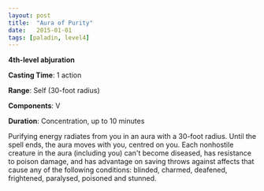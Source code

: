 ```yaml
---
layout: post
title:  "Aura of Purity"
date:   2015-01-01
tags: [paladin, level4]
---
```


**4th-level abjuration**

**Casting Time**: 1 action

**Range**: Self (30-foot radius)

**Components**: V

**Duration**: Concentration, up to 10 minutes

Purifying energy radiates from you in an aura with a 30-foot radius. Until the spell ends, the aura moves with you, centred on you. Each nonhostile creature in the aura (including you) can't become diseased, has resistance to poison damage, and has advantage on saving throws against affects that cause any of the following conditions: blinded, charmed, deafened, frightened, paralysed, poisoned and stunned.
